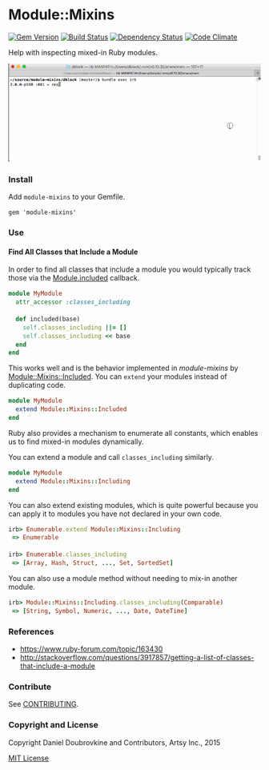 Module::Mixins
==============

[![Gem Version](http://img.shields.io/gem/v/module-mixins.svg)](http://badge.fury.io/rb/module-mixins)
[![Build Status](http://img.shields.io/travis/dblock/module-mixins.svg)](https://travis-ci.org/dblock/module-mixins)
[![Dependency Status](https://gemnasium.com/dblock/module-mixins.svg)](https://gemnasium.com/dblock/module-mixins)
[![Code Climate](https://codeclimate.com/github/dblock/module-mixins.svg)](https://codeclimate.com/github/dblock/module-mixins)

Help with inspecting mixed-in Ruby modules.

![](screenshots/mixins.gif)

### Install

Add `module-mixins` to your Gemfile.

```
gem 'module-mixins'
```

### Use

#### Find All Classes that Include a Module

In order to find all classes that include a module you would typically track those via the [Module.included](http://ruby-doc.org/core-2.2.0/Module.html#method-i-included) callback.

```ruby
module MyModule
  attr_accessor :classes_including

  def included(base)
    self.classes_including ||= []
    self.classes_including << base
  end
end
```

This works well and is the behavior implemented in _module-mixins_ by [Module::Mixins::Included](lib/module/mixins/included.rb). You can `extend` your modules instead of duplicating code.

```ruby
module MyModule
  extend Module::Mixins::Included
end
```

Ruby also provides a mechanism to enumerate all constants, which enables us to find mixed-in modules dynamically.

You can extend a module and call `classes_including` similarly.

```ruby
module MyModule
  extend Module::Mixins::Including
end
```

You can also extend existing modules, which is quite powerful because you can apply it to modules you have not declared in your own code.

```ruby
irb> Enumerable.extend Module::Mixins::Including
 => Enumerable

irb> Enumerable.classes_including
 => [Array, Hash, Struct, ..., Set, SortedSet]
```

You can also use a module method without needing to mix-in another module.

```ruby
irb> Module::Mixins::Including.classes_including(Comparable)
 => [String, Symbol, Numeric, ..., Date, DateTime]
```

### References

* https://www.ruby-forum.com/topic/163430
* http://stackoverflow.com/questions/3917857/getting-a-list-of-classes-that-include-a-module

### Contribute

See [CONTRIBUTING](CONTRIBUTING.md).

### Copyright and License

Copyright Daniel Doubrovkine and Contributors, Artsy Inc., 2015

[MIT License](LICENSE.md)

